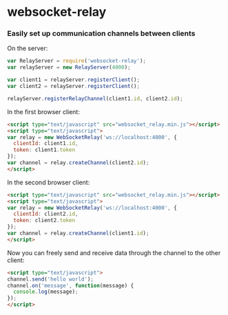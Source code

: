 # websocket-relay
### Easily set up communication channels between clients


On the server:
```javascript
var RelayServer = require('websocket-relay');
var relayServer = new RelayServer(4000);

var client1 = relayServer.registerClient();
var client2 = relayServer.registerClient();

relayServer.registerRelayChannel(client1.id, client2.id);
```

In the first browser client:
```html
<script type="text/javascript" src="websocket_relay.min.js"></script>
<script type="text/javascript">
var relay = new WebSocketRelay('ws://localhost:4000', {
  clientId: client1.id,
  token: client1.token
});
var channel = relay.createChannel(client2.id);
</script>
```
In the second browser client:
```html
<script type="text/javascript" src="websocket_relay.min.js"></script>
<script type="text/javascript">
var relay = new WebSocketRelay('ws://localhost:4000', {
  clientId: client2.id,
  token: client2.token
});
var channel = relay.createChannel(client1.id);
</script>
```

Now you can freely send and receive data through the channel to the other client:
```html
<script type="text/javascript">
channel.send('hello world');
channel.on('message', function(message) {
  console.log(message);
});
</script>
```
